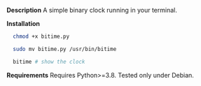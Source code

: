 **Description**
A simple binary clock running in your terminal.

**Installation**
```bash
  chmod +x bitime.py
```

```bash
  sudo mv bitime.py /usr/bin/bitime
```

```bash
  bitime # show the clock
```

**Requirements**
Requires Python>=3.8. Tested only under Debian.

